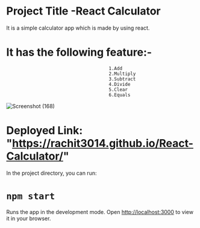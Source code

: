 # Project Title -React Calculator
It is a simple calculator app which is made by using react.

# It has the following feature:-
                                          1.Add 
                                          2.Multiply
                                          3.Subtract
                                          4.Divide
                                          5.Clear
                                          6.Equals


![Screenshot (168)](https://github.com/rachit3014/React-Calculator/assets/84663169/79f4e05c-c415-4476-bee3-25bbf0148c34)




# Deployed Link: "https://rachit3014.github.io/React-Calculator/"

In the project directory, you can run:
# `npm start` 

Runs the app in the development mode.
Open [http://localhost:3000](http://localhost:3000) to view it in your browser.
